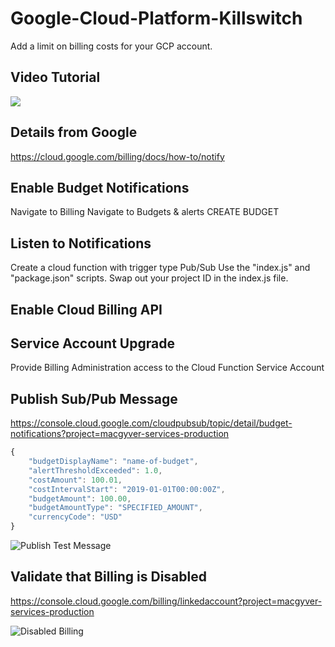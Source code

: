 # Google-Cloud-Platform-Killswitch
 Add a limit on billing costs for your GCP account.
 
 
 
 ## Video Tutorial
 [![](http://img.youtube.com/vi/KiTg8RPpGG4/0.jpg)](http://www.youtube.com/watch?v=KiTg8RPpGG4 "")
 
 

## Details from Google
https://cloud.google.com/billing/docs/how-to/notify



## Enable Budget Notifications

Navigate to Billing
Navigate to Budgets & alerts
CREATE BUDGET

## Listen to Notifications
Create a cloud function with trigger type Pub/Sub
Use the "index.js" and "package.json" scripts.
Swap out your project ID in the index.js file.



## Enable Cloud Billing API


## Service Account Upgrade
Provide Billing Administration access to the Cloud Function Service Account


## Publish Sub/Pub Message
https://console.cloud.google.com/cloudpubsub/topic/detail/budget-notifications?project=macgyver-services-production


```javascript
{
    "budgetDisplayName": "name-of-budget",
    "alertThresholdExceeded": 1.0,
    "costAmount": 100.01,
    "costIntervalStart": "2019-01-01T00:00:00Z",
    "budgetAmount": 100.00,
    "budgetAmountType": "SPECIFIED_AMOUNT",
    "currencyCode": "USD"
}
```

![Publish Test Message](https://raw.githubusercontent.com/tmoody/Google-Cloud-Platform-Killswitch/main/images/pub-sub-test-message.png)


## Validate that Billing is Disabled
https://console.cloud.google.com/billing/linkedaccount?project=macgyver-services-production

![Disabled Billing](https://raw.githubusercontent.com/tmoody/Google-Cloud-Platform-Killswitch/main/images/billing-disabled.png)

